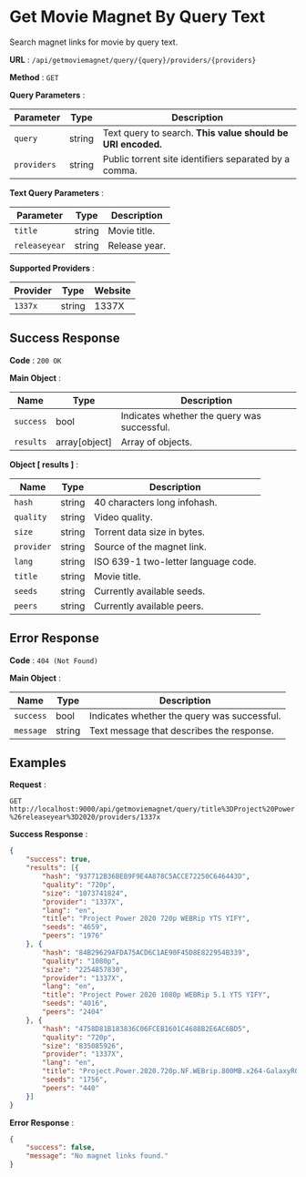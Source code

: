 # Get Movie Magnet By Query Text

Search magnet links for movie by query text.

**URL** : `/api/getmoviemagnet/query/{query}/providers/{providers}`

**Method** : `GET`

**Query Parameters** :

| Parameter | Type | Description |
| --- | --- | --- |
| `query` | string | Text query to search. **This value should be URI encoded.**|
| `providers` | string | Public torrent site identifiers separated by a comma.|

**Text Query Parameters** :

| Parameter | Type | Description |
| --- | --- | --- |
| `title` | string | Movie title.|
| `releaseyear` | string | Release year.|

**Supported Providers** :

| Provider | Type | Website |
| --- | --- | --- |
| `1337x` | string | 1337X|

## Success Response

**Code** : `200 OK`

**Main Object** :

| Name | Type | Description |
| --- | --- | --- |
| `success` | bool | Indicates whether the query was successful.|
| `results` | array[object] | Array of objects.|

**Object [ results ]** :

| Name | Type | Description |
| --- | --- | --- |
| `hash` | string | 40 characters long infohash.|
| `quality` | string | Video quality.|
| `size` | string | Torrent data size in bytes.|
| `provider` | string | Source of the magnet link.|
| `lang` | string | ISO 639-1 two-letter language code.|
| `title` | string | Movie title.|
| `seeds` | string | Currently available seeds.|
| `peers` | string | Currently available peers.|

## Error Response

**Code** : `404 (Not Found)`

**Main Object** :

| Name | Type | Description |
| --- | --- | --- |
| `success` | bool | Indicates whether the query was successful.|
| `message` | string | Text message that describes the response.|

## Examples

**Request** :

`GET http://localhost:9000/api/getmoviemagnet/query/title%3DProject%20Power%26releaseyear%3D2020/providers/1337x`

**Success Response** :

```json
{
    "success": true,
    "results": [{
        "hash": "937712B36BEB9F9E4A878C5ACCE72250C646443D",
        "quality": "720p",
        "size": "1073741824",
        "provider": "1337X",
        "lang": "en",
        "title": "Project Power 2020 720p WEBRip YTS YIFY",
        "seeds": "4659",
        "peers": "1976"
    }, {
        "hash": "84B29629AFDA75ACD6C1AE90F45D8E822954B339",
        "quality": "1080p",
        "size": "2254857830",
        "provider": "1337X",
        "lang": "en",
        "title": "Project Power 2020 1080p WEBRip 5.1 YTS YIFY",
        "seeds": "4016",
        "peers": "2404"
    }, {
        "hash": "4758D81B183836C06FCEB1601C4688B2E6AC6BD5",
        "quality": "720p",
        "size": "835085926",
        "provider": "1337X",
        "lang": "en",
        "title": "Project.Power.2020.720p.NF.WEBrip.800MB.x264-GalaxyRG",
        "seeds": "1756",
        "peers": "440"
    }]
}
```

**Error Response** :

```json
{
    "success": false,
    "message": "No magnet links found."
}
```